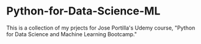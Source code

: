 # Python-for-Data-Science-ML
This is a collection of my prjects for Jose Portilla's Udemy course, "Python for Data Science and Machine Learning Bootcamp."
